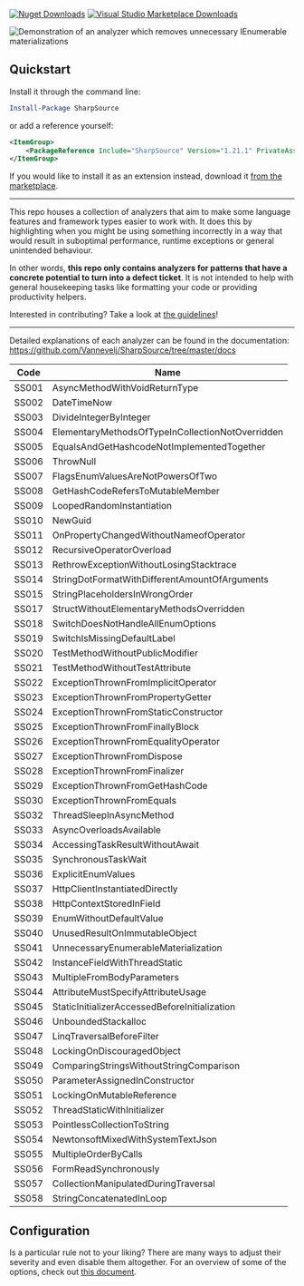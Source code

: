 [![Nuget Downloads](https://img.shields.io/nuget/dt/SharpSource)](https://www.nuget.org/packages/SharpSource/) [![Visual Studio Marketplace Downloads](https://img.shields.io/visual-studio-marketplace/d/JeroenVannevel.sharpsource)](https://marketplace.visualstudio.com/items?itemName=JeroenVannevel.sharpsource)

![Demonstration of an analyzer which removes unnecessary IEnumerable materializations](https://user-images.githubusercontent.com/2777107/190013653-edfcb61b-06a1-46d4-8b99-a71173beebb2.gif)

## Quickstart

Install it through the command line:

```powershell
Install-Package SharpSource
```

or add a reference yourself:

```xml
<ItemGroup>
    <PackageReference Include="SharpSource" Version="1.21.1" PrivateAssets="All" />
</ItemGroup>
```

If you would like to install it as an extension instead, download it [from the marketplace](https://marketplace.visualstudio.com/items?itemName=JeroenVannevel.sharpsource).

---

This repo houses a collection of analyzers that aim to make some language features and framework types easier to work with. It does this by highlighting when you might be using something incorrectly in a way that would result in suboptimal performance, runtime exceptions or general unintended behaviour. 

In other words, **this repo only contains analyzers for patterns that have a concrete potential to turn into a defect ticket**. It is not intended to help with general housekeeping tasks like formatting your code or providing productivity helpers. 

Interested in contributing? Take a look at [the guidelines](./CONTRIBUTING.md)!

---

Detailed explanations of each analyzer can be found in the documentation: https://github.com/Vannevelj/SharpSource/tree/master/docs
 

| Code   | Name |
|---|---|
| SS001  | AsyncMethodWithVoidReturnType  |
| SS002  | DateTimeNow  |
| SS003  | DivideIntegerByInteger  |
| SS004  | ElementaryMethodsOfTypeInCollectionNotOverridden | 
| SS005  | EqualsAndGetHashcodeNotImplementedTogether  | 
| SS006  | ThrowNull  |
| SS007  | FlagsEnumValuesAreNotPowersOfTwo  | 
| SS008  | GetHashCodeRefersToMutableMember  | 
| SS009  | LoopedRandomInstantiation  | 
| SS010  | NewGuid  | 
| SS011  | OnPropertyChangedWithoutNameofOperator  | 
| SS012  | RecursiveOperatorOverload  | 
| SS013  | RethrowExceptionWithoutLosingStacktrace | 
| SS014  | StringDotFormatWithDifferentAmountOfArguments  | 
| SS015  | StringPlaceholdersInWrongOrder  | 
| SS017  | StructWithoutElementaryMethodsOverridden  | 
| SS018  | SwitchDoesNotHandleAllEnumOptions  |
| SS019  | SwitchIsMissingDefaultLabel  |
| SS020  | TestMethodWithoutPublicModifier  | 
| SS021  | TestMethodWithoutTestAttribute  | 
| SS022  | ExceptionThrownFromImplicitOperator  | 
| SS023  | ExceptionThrownFromPropertyGetter  |
| SS024  | ExceptionThrownFromStaticConstructor  | 
| SS025  | ExceptionThrownFromFinallyBlock  | 
| SS026  | ExceptionThrownFromEqualityOperator  |
| SS027  | ExceptionThrownFromDispose   | 
| SS028  | ExceptionThrownFromFinalizer  |
| SS029  | ExceptionThrownFromGetHashCode |
| SS030  | ExceptionThrownFromEquals  | 
| SS032  | ThreadSleepInAsyncMethod  | 
| SS033  | AsyncOverloadsAvailable  | 
| SS034  | AccessingTaskResultWithoutAwait  |
| SS035  | SynchronousTaskWait  | 
| SS036  | ExplicitEnumValues  | 
| SS037  | HttpClientInstantiatedDirectly  | 
| SS038  | HttpContextStoredInField  | 
| SS039  | EnumWithoutDefaultValue  | 
| SS040  | UnusedResultOnImmutableObject  | 
| SS041  | UnnecessaryEnumerableMaterialization  | 
| SS042  | InstanceFieldWithThreadStatic  | 
| SS043  | MultipleFromBodyParameters  | 
| SS044  | AttributeMustSpecifyAttributeUsage  | 
| SS045  | StaticInitializerAccessedBeforeInitialization  | 
| SS046  | UnboundedStackalloc  | 
| SS047  | LinqTraversalBeforeFilter  | 
| SS048  | LockingOnDiscouragedObject  | 
| SS049  | ComparingStringsWithoutStringComparison  | 
| SS050  | ParameterAssignedInConstructor  | 
| SS051  | LockingOnMutableReference  | 
| SS052  | ThreadStaticWithInitializer |
| SS053  | PointlessCollectionToString |
| SS054  | NewtonsoftMixedWithSystemTextJson |
| SS055  | MultipleOrderByCalls |
| SS056  | FormReadSynchronously |
| SS057  | CollectionManipulatedDuringTraversal |
| SS058  | StringConcatenatedInLoop |

## Configuration
Is a particular rule not to your liking? There are many ways to adjust their severity and even disable them altogether. For an overview of some of the options, check out [this document](https://docs.microsoft.com/en-gb/dotnet/fundamentals/code-analysis/suppress-warnings).

